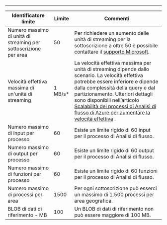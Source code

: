 ---
| Identificatore limite | Limite | Commenti |
| --- | --- | --- |
| Numero massimo di unità di streaming per sottoscrizione per area |50 |Per richiedere un aumento delle unità di streaming per la sottoscrizione a oltre 50 è possibile contattare il [supporto Microsoft](https://support.microsoft.com/en-us). |
| Velocità effettiva massima di un'unità di streaming |1 MB/s* |La velocità effettiva massima per unità di streaming dipende dallo scenario. La velocità effettiva potrebbe essere inferiore e dipende dalla complessità della query e dal partizionamento. Ulteriori dettagli sono disponibili nell’articolo [Scalabilità dei processi di Analisi di flusso di Azure per aumentare la velocità effettiva](../articles/stream-analytics/stream-analytics-scale-jobs.md) . |
| Numero massimo di input per processo |60 |Esiste un limite rigido di 60 input per il processo di Analisi di flusso. |
| Numero massimo di output per processo |60 |Esiste un limite rigido di 60 output per il processo di Analisi di flusso. |
| Numero massimo di funzioni per processo |60 |Esiste un limite rigido di 60 funzioni per il processo di Analisi di flusso. |
| Numero massimo di processi per area |1500 |Per ogni sottoscrizione può esserci un massimo di 1.500 processi per area geografica. |
| BLOB di dati di riferimento - MB | 100 | Un BLOB di dati di riferimento non può essere maggiore di 100 MB. |



<!--HONumber=Feb17_HO2-->


